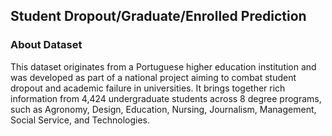 ## Student Dropout/Graduate/Enrolled Prediction 

### About Dataset
This dataset originates from a Portuguese higher education institution and was developed as part of a national project aiming to combat student dropout and academic failure in universities. It brings together rich information from 4,424 undergraduate students across 8 degree programs, such as Agronomy, Design, Education, Nursing, Journalism, Management, Social Service, and Technologies.
